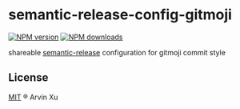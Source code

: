 # semantic-release-config-gitmoji

[![NPM version][version-image]][version-url] [![NPM downloads][download-image]][download-url]

shareable [semantic-release][semantic-release] configuration for gitmoji commit style

## License

[MIT](../../LICENSE) ® Arvin Xu

<!-- npm url -->

[version-image]: http://img.shields.io/npm/v/semantic-release-config-gitmoji.svg?color=deepgreen&label=latest
[version-url]: http://npmjs.org/package/semantic-release-config-gitmoji
[download-image]: https://img.shields.io/npm/dm/semantic-release-config-gitmoji.svg
[download-url]: https://npmjs.org/package/semantic-release-config-gitmoji
[semantic-release]: https://github.com/semantic-release/semantic-release
